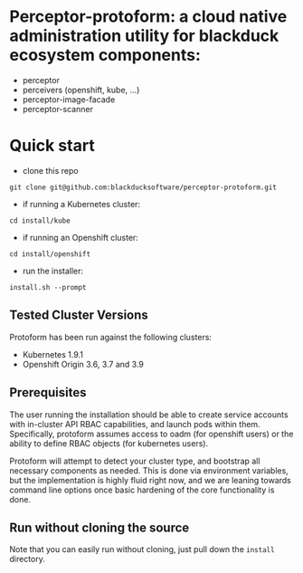 # Perceptor-protoform: a cloud native administration utility for blackduck ecosystem components:

- perceptor
- perceivers (openshift, kube, ...)
- perceptor-image-facade
- perceptor-scanner

# Quick start

 - clone this repo

```
git clone git@github.com:blackducksoftware/perceptor-protoform.git
```

 - if running a Kubernetes cluster:
 
```
cd install/kube
```

 - if running an Openshift cluster: 
```
cd install/openshift
```

 - run the installer:
 
```
install.sh --prompt
```

## Tested Cluster Versions

Protoform has been run against the following clusters:

- Kubernetes 1.9.1
- Openshift Origin 3.6, 3.7 and 3.9

## Prerequisites

The user running the installation should be able to create service accounts with in-cluster API RBAC capabilities, and launch pods within them.  Specifically, protoform assumes access to oadm (for openshift users) or the ability to define RBAC objects (for kubernetes users).  

Protoform will attempt to detect your cluster type, and bootstrap all necessary components as needed.  This is done via environment variables, but the implementation is highly fluid right now, and we are leaning towards command line options once basic hardening of the core functionality is done.

## Run without cloning the source

Note that you can easily run without cloning, just pull down the `install` directory.

